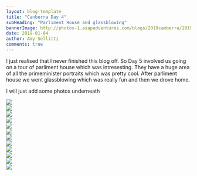 ```yaml
---
layout: blog-template
title: "Canberra Day 4"
subHeading: "Parliment House and glassblowing"
bannerImage: http://photos-1.asapadventures.com/blogs/2019canberra/2019-01-05/IMG_20190105_105221.jpg_compressed.JPEG
date: 2019-01-04
author: Amy Sellitti
comments: true
---
```


I just realised that I never finished this blog off. So Day 5 involved us going on a tour of parliment house which was intresesting. They have a huge area of all the primeminister portraits which was pretty cool. After parliment house we went glassblowing which was really fun and then we drove home.

I will just add some photos underneath

<div class="center-image"><img src="http://photos-1.asapadventures.com/blogs/2019canberra/2019-01-05/20190105_105252.jpg_compressed.JPEG" /></div>
<div class="center-image"><img src="http://photos-1.asapadventures.com/blogs/2019canberra/2019-01-05/20190105_110900.jpg_compressed.JPEG" /></div>
<div class="center-image"><img src="http://photos-1.asapadventures.com/blogs/2019canberra/2019-01-05/IMG_20190105_100632.jpg_compressed.JPEG" /></div>
<div class="center-image"><img src="http://photos-1.asapadventures.com/blogs/2019canberra/2019-01-05/IMG_20190105_105221.jpg_compressed.JPEG" /></div>
<div class="center-image"><img src="http://photos-1.asapadventures.com/blogs/2019canberra/2019-01-05/IMG_20190105_110551.jpg_compressed.JPEG" /></div>
<div class="center-image"><img src="http://photos-1.asapadventures.com/blogs/2019canberra/2019-01-05/IMG_20190105_135952.jpg_compressed.JPEG" /></div>
<div class="center-image"><img src="http://photos-1.asapadventures.com/blogs/2019canberra/2019-01-05/IMG_20190105_140534.jpg_compressed.JPEG" /></div>
<div class="center-image"><img src="http://photos-1.asapadventures.com/blogs/2019canberra/2019-01-05/IMG_20190105_141015.jpg_compressed.JPEG" /></div>
<div class="center-image"><img src="http://photos-1.asapadventures.com/blogs/2019canberra/2019-01-05/IMG_20190105_143853.jpg_compressed.JPEG" /></div>
<div class="center-image"><img src="http://photos-1.asapadventures.com/blogs/2019canberra/2019-01-05/IMG_20190105_145303.jpg_compressed.JPEG" /></div>
<div class="center-image"><img src="http://photos-1.asapadventures.com/blogs/2019canberra/2019-01-05/IMG_20190105_150604.jpg_compressed.JPEG" /></div>
<div class="center-image"><img src="http://photos-1.asapadventures.com/blogs/2019canberra/2019-01-05/IMG_20190105_153702.jpg_compressed.JPEG" /></div>
